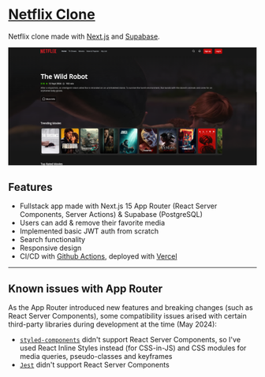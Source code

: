 # [Netflix Clone](https://netflix-kpeta.vercel.app/)

Netflix clone made with [Next.js](https://nextjs.org/) and [Supabase](https://supabase.com/).

<a href="https://netflix-kpeta.vercel.app/" target="_blank">
  <img src="./public/screenshot.png" alt="screenshot" />
</a>

## Features

- Fullstack app made with Next.js 15 App Router (React Server Components, Server Actions) & Supabase (PostgreSQL)
- Users can add & remove their favorite media
- Implemented basic JWT auth from scratch
- Search functionality
- Responsive design
- CI/CD with [Github Actions](https://github.com/kpeta/netflix-v2/tree/master/.github/workflows), deployed with [Vercel](https://vercel.com/)

---

## Known issues with App Router

As the App Router introduced new features and breaking changes (such as React Server Components), some compatibility issues arised with certain third-party libraries during development at the time (May 2024):

- [`styled-components`](https://styled-components.com/) didn't support React Server Components, so I've used React Inline Styles instead (for CSS-in-JS) and CSS modules for media queries, pseudo-classes and keyframes
- [`Jest`](https://jestjs.io/) didn't support React Server Components
